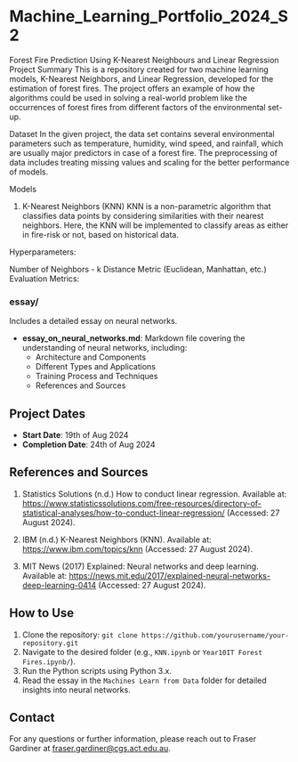 # Machine_Learning_Portfolio_2024_S2

Forest Fire Prediction Using K-Nearest Neighbours and Linear Regression Project Summary This is a repository created for two machine learning models, K-Nearest Neighbors, and Linear Regression, developed for the estimation of forest fires. The project offers an example of how the algorithms could be used in solving a real-world problem like the occurrences of forest fires from different factors of the environmental set-up.

Dataset
In the given project, the data set contains several environmental parameters such as temperature, humidity, wind speed, and rainfall, which are usually major predictors in case of a forest fire. The preprocessing of data includes treating missing values and scaling for the better performance of models.

Models
1. K-Nearest Neighbors (KNN)
KNN is a non-parametric algorithm that classifies data points by considering similarities with their nearest neighbors. Here, the KNN will be implemented to classify areas as either in fire-risk or not, based on historical data.

Hyperparameters:

Number of Neighbors - k
Distance Metric (Euclidean, Manhattan, etc.)
Evaluation Metrics:


### essay/
Includes a detailed essay on neural networks.

- **essay_on_neural_networks.md**: Markdown file covering the understanding of neural networks, including:
  - Architecture and Components
  - Different Types and Applications
  - Training Process and Techniques
  - References and Sources

## Project Dates

- **Start Date**: 19th of Aug 2024
- **Completion Date**: 24th of Aug 2024

## References and Sources

1. Statistics Solutions (n.d.) How to conduct linear regression. Available at: https://www.statisticssolutions.com/free-resources/directory-of-statistical-analyses/how-to-conduct-linear-regression/ (Accessed: 27 August 2024).

2. IBM (n.d.) K-Nearest Neighbors (KNN). Available at: https://www.ibm.com/topics/knn (Accessed: 27 August 2024).

3. MIT News (2017) Explained: Neural networks and deep learning. Available at: https://news.mit.edu/2017/explained-neural-networks-deep-learning-0414 (Accessed: 27 August 2024).

## How to Use

1. Clone the repository: `git clone https://github.com/yourusername/your-repository.git`
2. Navigate to the desired folder (e.g., `KNN.ipynb` or `Year10IT Forest Fires.ipynb/`).
3. Run the Python scripts using Python 3.x.
4. Read the essay in the `Machines Learn from Data` folder for detailed insights into neural networks.

## Contact

For any questions or further information, please reach out to Fraser Gardiner at fraser.gardiner@cgs.act.edu.au.

